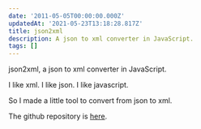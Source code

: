 ```yaml
---
date: '2011-05-05T00:00:00.000Z'
updatedAt: '2021-05-23T13:18:28.817Z'
title: json2xml
description: A json to xml converter in JavaScript.
tags: []
---
```

json2xml, a json to xml converter in JavaScript.

I like xml. I like json. I like javascript.

So I made a little tool to convert from json to xml.

The github repository is [here](https://github.com/SiegfriedEhret/json2xml).
